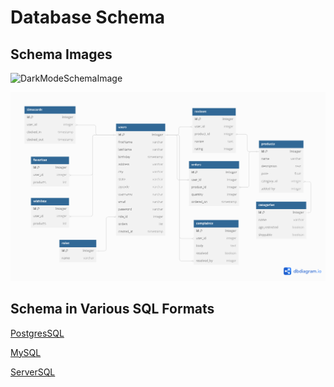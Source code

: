 # Database Schema

## Schema Images

![DarkModeSchemaImage]([/CannaCafe/DBSchemaAssets/CannaCafeSchema-Dark.png](https://github.com/Lillith13/CannaCafe/blob/main/DBSchemaAssets/CannaCafeSchema-Dark.png))

![LightModeSchemaImage](/DBSchemaAssets/CannaCafeSchema-Light.png)

## Schema in Various SQL Formats

[PostgresSQL](/DBSchemaAssets/CannaCafeSchema-PostgresSQL.sql)

[MySQL](/DBSchemaAssets/CannaCafeSchema-MySQL.sql)

[ServerSQL](/DBSchemaAssets/CannaCafeSchema-ServerSQL.sql)
